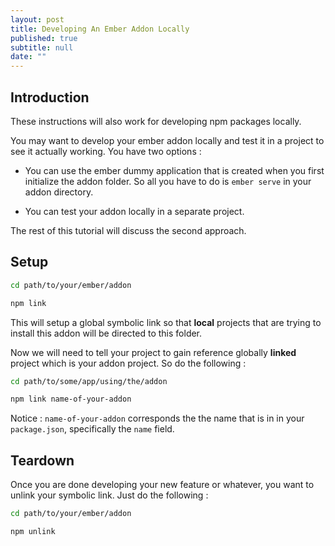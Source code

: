 ```yaml
---
layout: post
title: Developing An Ember Addon Locally
published: true
subtitle: null
date: ""
---
```



## Introduction

These instructions will also work for developing npm packages locally.

You may want to develop your ember addon locally and test it in a project to see it actually working. You have two options :

- You can use the ember dummy application that is created when you first initialize the addon folder. So all you have to do is `ember serve` in your addon directory.

- You can test your addon locally in a separate project.

The rest of this tutorial will discuss the second approach.

## Setup

```sh
cd path/to/your/ember/addon

npm link
```

This will setup a global symbolic link so that **local** projects that are trying to install this addon will be directed to this folder.

Now we will need to tell your project to gain reference globally **linked** project which is your addon project. So do the following :

```sh
cd path/to/some/app/using/the/addon

npm link name-of-your-addon
```

Notice : `name-of-your-addon` corresponds the the name that is in in your `package.json`, specifically the `name` field.

## Teardown

Once you are done developing your new feature or whatever, you want to unlink your symbolic link. Just do the following :

```sh
cd path/to/your/ember/addon

npm unlink
```
